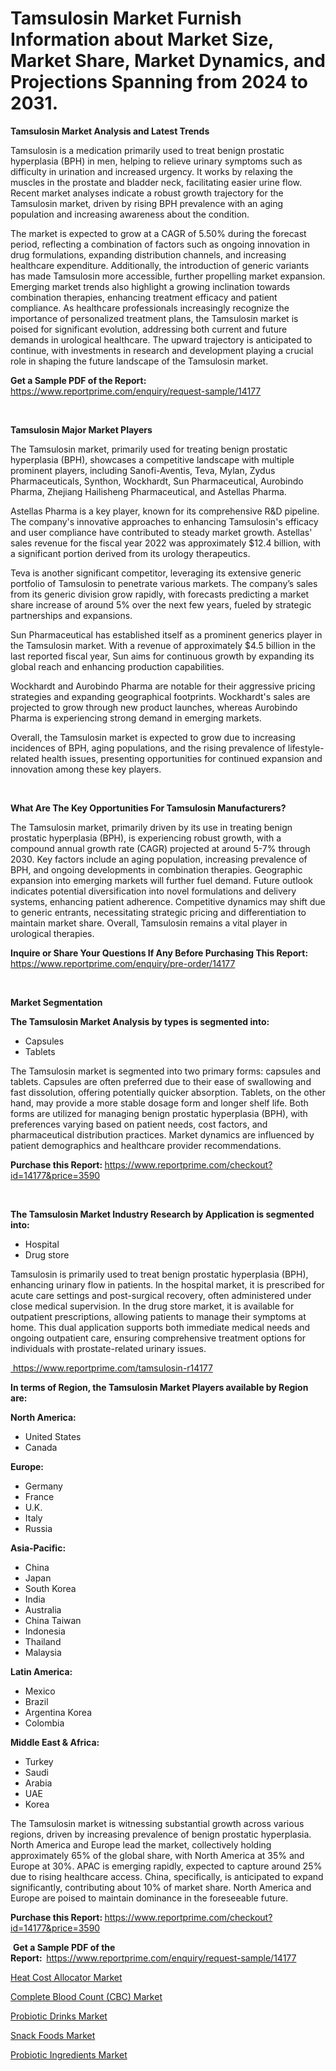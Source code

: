 <p><h1>Tamsulosin Market Furnish Information about Market Size, Market Share, Market Dynamics, and Projections Spanning from 2024 to 2031.</h1></p><p><strong>Tamsulosin Market Analysis and Latest Trends</strong></p>
<p><p>Tamsulosin is a medication primarily used to treat benign prostatic hyperplasia (BPH) in men, helping to relieve urinary symptoms such as difficulty in urination and increased urgency. It works by relaxing the muscles in the prostate and bladder neck, facilitating easier urine flow. Recent market analyses indicate a robust growth trajectory for the Tamsulosin market, driven by rising BPH prevalence with an aging population and increasing awareness about the condition. </p><p>The market is expected to grow at a CAGR of 5.50% during the forecast period, reflecting a combination of factors such as ongoing innovation in drug formulations, expanding distribution channels, and increasing healthcare expenditure. Additionally, the introduction of generic variants has made Tamsulosin more accessible, further propelling market expansion. Emerging market trends also highlight a growing inclination towards combination therapies, enhancing treatment efficacy and patient compliance. As healthcare professionals increasingly recognize the importance of personalized treatment plans, the Tamsulosin market is poised for significant evolution, addressing both current and future demands in urological healthcare. The upward trajectory is anticipated to continue, with investments in research and development playing a crucial role in shaping the future landscape of the Tamsulosin market.</p></p>
<p><strong>Get a Sample PDF of the Report:&nbsp;</strong> <a href="https://www.reportprime.com/enquiry/request-sample/14177?utm_campaign=1138&utm_medium=2&utm_source=Github&utm_content=ia&utm_term=29112024&utm_id=tamsulosin">https://www.reportprime.com/enquiry/request-sample/14177</a></p>
<p>&nbsp;</p>
<p><strong>Tamsulosin Major Market Players</strong></p>
<p><p>The Tamsulosin market, primarily used for treating benign prostatic hyperplasia (BPH), showcases a competitive landscape with multiple prominent players, including Sanofi-Aventis, Teva, Mylan, Zydus Pharmaceuticals, Synthon, Wockhardt, Sun Pharmaceutical, Aurobindo Pharma, Zhejiang Hailisheng Pharmaceutical, and Astellas Pharma. </p><p>Astellas Pharma is a key player, known for its comprehensive R&D pipeline. The company's innovative approaches to enhancing Tamsulosin's efficacy and user compliance have contributed to steady market growth. Astellas' sales revenue for the fiscal year 2022 was approximately $12.4 billion, with a significant portion derived from its urology therapeutics.</p><p>Teva is another significant competitor, leveraging its extensive generic portfolio of Tamsulosin to penetrate various markets. The company’s sales from its generic division grow rapidly, with forecasts predicting a market share increase of around 5% over the next few years, fueled by strategic partnerships and expansions.</p><p>Sun Pharmaceutical has established itself as a prominent generics player in the Tamsulosin market. With a revenue of approximately $4.5 billion in the last reported fiscal year, Sun aims for continuous growth by expanding its global reach and enhancing production capabilities.</p><p>Wockhardt and Aurobindo Pharma are notable for their aggressive pricing strategies and expanding geographical footprints. Wockhardt's sales are projected to grow through new product launches, whereas Aurobindo Pharma is experiencing strong demand in emerging markets.</p><p>Overall, the Tamsulosin market is expected to grow due to increasing incidences of BPH, aging populations, and the rising prevalence of lifestyle-related health issues, presenting opportunities for continued expansion and innovation among these key players.</p></p>
<p>&nbsp;</p>
<p><strong>What Are The Key Opportunities For Tamsulosin Manufacturers?</strong></p>
<p><p>The Tamsulosin market, primarily driven by its use in treating benign prostatic hyperplasia (BPH), is experiencing robust growth, with a compound annual growth rate (CAGR) projected at around 5-7% through 2030. Key factors include an aging population, increasing prevalence of BPH, and ongoing developments in combination therapies. Geographic expansion into emerging markets will further fuel demand. Future outlook indicates potential diversification into novel formulations and delivery systems, enhancing patient adherence. Competitive dynamics may shift due to generic entrants, necessitating strategic pricing and differentiation to maintain market share. Overall, Tamsulosin remains a vital player in urological therapies.</p></p>
<p><strong>Inquire or Share Your Questions If Any Before Purchasing This Report:</strong> <a href="https://www.reportprime.com/enquiry/pre-order/14177?utm_campaign=1138&utm_medium=2&utm_source=Github&utm_content=ia&utm_term=29112024&utm_id=tamsulosin">https://www.reportprime.com/enquiry/pre-order/14177</a></p>
<p>&nbsp;</p>
<p><strong>Market Segmentation</strong></p>
<p><strong>The Tamsulosin Market Analysis by types is segmented into:</strong></p>
<p><ul><li>Capsules</li><li>Tablets</li></ul></p>
<p><p>The Tamsulosin market is segmented into two primary forms: capsules and tablets. Capsules are often preferred due to their ease of swallowing and fast dissolution, offering potentially quicker absorption. Tablets, on the other hand, may provide a more stable dosage form and longer shelf life. Both forms are utilized for managing benign prostatic hyperplasia (BPH), with preferences varying based on patient needs, cost factors, and pharmaceutical distribution practices. Market dynamics are influenced by patient demographics and healthcare provider recommendations.</p></p>
<p><strong>Purchase this Report:&nbsp;</strong><a href="https://www.reportprime.com/checkout?id=14177&price=3590&utm_campaign=1138&utm_medium=2&utm_source=Github&utm_content=ia&utm_term=29112024&utm_id=tamsulosin">https://www.reportprime.com/checkout?id=14177&price=3590</a></p>
<p>&nbsp;</p>
<p><strong>The Tamsulosin Market Industry Research by Application is segmented into:</strong></p>
<p><ul><li>Hospital</li><li>Drug store</li></ul></p>
<p><p>Tamsulosin is primarily used to treat benign prostatic hyperplasia (BPH), enhancing urinary flow in patients. In the hospital market, it is prescribed for acute care settings and post-surgical recovery, often administered under close medical supervision. In the drug store market, it is available for outpatient prescriptions, allowing patients to manage their symptoms at home. This dual application supports both immediate medical needs and ongoing outpatient care, ensuring comprehensive treatment options for individuals with prostate-related urinary issues.</p></p>
<p><a href="https://www.reportprime.com/tamsulosin-r14177?utm_campaign=1138&utm_medium=2&utm_source=Github&utm_content=ia&utm_term=29112024&utm_id=tamsulosin">&nbsp;https://www.reportprime.com/tamsulosin-r14177</a></p>
<p><strong>In terms of Region, the Tamsulosin Market Players available by Region are:</strong></p>
<p>
    <p> <strong> North America: </strong>
        <ul>
            <li>United States</li>
            <li>Canada</li>
        </ul>
        </p> 
    <p> <strong> Europe: </strong>
        <ul>
            <li>Germany</li>
            <li>France</li>
            <li>U.K.</li>
            <li>Italy</li>
            <li>Russia</li>
        </ul>
        </p> 
    <p> <strong> Asia-Pacific: </strong>
        <ul>
            <li>China</li>
            <li>Japan</li>
            <li>South Korea</li>
            <li>India</li>
            <li>Australia</li>
            <li>China Taiwan</li>
            <li>Indonesia</li>
            <li>Thailand</li>
            <li>Malaysia</li>
        </ul>
        </p> 
    <p> <strong> Latin America: </strong>
        <ul>
            <li>Mexico</li>
            <li>Brazil</li>
            <li>Argentina Korea</li>
            <li>Colombia</li>
        </ul>
        </p> 
    <p> <strong> Middle East & Africa: </strong>
        <ul>
            <li>Turkey</li>
            <li>Saudi</li>
            <li>Arabia</li>
            <li>UAE</li>
            <li>Korea</li>
        </ul>
    </p>
    </p>
<p><p>The Tamsulosin market is witnessing substantial growth across various regions, driven by increasing prevalence of benign prostatic hyperplasia. North America and Europe lead the market, collectively holding approximately 65% of the global share, with North America at 35% and Europe at 30%. APAC is emerging rapidly, expected to capture around 25% due to rising healthcare access. China, specifically, is anticipated to expand significantly, contributing about 10% of market share. North America and Europe are poised to maintain dominance in the foreseeable future.</p></p>
<p><strong>Purchase this Report: </strong><a href="https://www.reportprime.com/checkout?id=14177&price=3590&utm_campaign=1138&utm_medium=2&utm_source=Github&utm_content=ia&utm_term=29112024&utm_id=tamsulosin">https://www.reportprime.com/checkout?id=14177&price=3590</a></p>
<p>&nbsp;<strong>Get a Sample PDF of the Report:&nbsp;&nbsp;</strong><a href="https://www.reportprime.com/enquiry/request-sample/14177?utm_campaign=1138&utm_medium=2&utm_source=Github&utm_content=ia&utm_term=29112024&utm_id=tamsulosin">https://www.reportprime.com/enquiry/request-sample/14177</a></p>
<p><strong></strong></p>
<p><p><a href="https://issuu.com/reportprime-2/docs/heat-cost-allocator-market-size-2030.pptx?utm_campaign=1138&utm_medium=2&utm_source=Github&utm_content=ia&utm_term=29112024&utm_id=tamsulosin">Heat Cost Allocator Market</a></p><p><a href="https://issuu.com/reportprime-2/docs/complete-blood-count-cbc-market-size-2030.pptx?utm_campaign=1138&utm_medium=2&utm_source=Github&utm_content=ia&utm_term=29112024&utm_id=tamsulosin">Complete Blood Count (CBC) Market</a></p><p><a href="https://www.linkedin.com/pulse/probiotic-drinks-market-share-analysis-growth-trends-forecasts-kfcqe?utm_campaign=1138&utm_medium=2&utm_source=Github&utm_content=ia&utm_term=29112024&utm_id=tamsulosin">Probiotic Drinks Market</a></p><p><a href="https://www.linkedin.com/pulse/snack-foods-market-report-addressing-business-developments-106-j4vhe?utm_campaign=1138&utm_medium=2&utm_source=Github&utm_content=ia&utm_term=29112024&utm_id=tamsulosin">Snack Foods Market</a></p><p><a href="https://www.linkedin.com/pulse/study-extensively-examines-probiotic-ingredientsmarket-size-axuae?utm_campaign=1138&utm_medium=2&utm_source=Github&utm_content=ia&utm_term=29112024&utm_id=tamsulosin">Probiotic Ingredients Market</a></p></p>